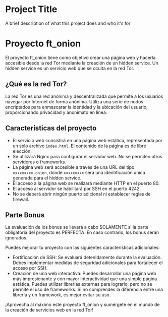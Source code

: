 
# Project Title

A brief description of what this project does and who it's for

# Proyecto ft_onion

El proyecto ft_onion tiene como objetivo crear una página web y hacerla accesible desde la red Tor mediante la creación de un hidden service. Un hidden service es un servicio web que se oculta en la red Tor.

## ¿Qué es la red Tor?

La red Tor es una red anónima y descentralizada que permite a los usuarios navegar por Internet de forma anónima. Utiliza una serie de nodos encriptados para enmascarar la identidad y la ubicación del usuario, proporcionando privacidad y anonimato en línea.

## Características del proyecto

- El servicio web consistirá en una página web estática, representada por un solo archivo `index.html`. El contenido de la página es de libre elección.
- Se utilizará Nginx para configurar el servidor web. No se permiten otros servidores o frameworks.
- La página web será accesible a través de una URL del tipo `xxxxxxxxx.onion`, donde `xxxxxxxxx` será una identificación única generada para el hidden service.
- El acceso a la página web se realizará mediante HTTP en el puerto 80.
- El acceso al servidor se habilitará por SSH en el puerto 4242.
- No se deberá abrir ningún puerto adicional ni establecer reglas de firewall.

## Parte Bonus

La evaluación de los bonus se llevará a cabo SOLAMENTE si la parte obligatoria del proyecto es PERFECTA. En caso contrario, los bonus serán ignorados.

Puedes mejorar tu proyecto con las siguientes características adicionales:

- Fortificación de SSH: Se evaluará detenidamente durante la evaluación. Debes implementar medidas de seguridad adicionales para fortalecer el acceso por SSH.
- Creación de una web interactiva: Puedes desarrollar una página web más impresionante y con mayor interactividad que una simple página estática. Puedes utilizar librerías externas para lograrlo, pero no se permite el uso de frameworks. Si no comprendes la diferencia entre una librería y un framework, es mejor evitar su uso.

¡Aprovecha al máximo este proyecto ft_onion y sumérgete en el mundo de la creación de servicios web en la red Tor!